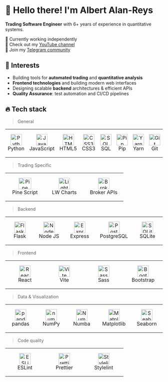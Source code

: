 # 👋 Hello there! I'm Albert Alan-Reys

**Trading Software Engineer** with 6+ years of experience in quantitative systems.

🏢 Currently working independently  
🍿 Check out my [YouTube channel](https://youtube.com/@kitoboynaya)  
💬 Join my [Telegram community](https://t.me/Kitoboynaya)  

## 🧠 Interests

- Building tools for **automated trading** and **quantitative analysis**
- **Frontend technologies** and building modern web interfaces
- Designing scalable **backend** architectures & efficient APIs
- **Quality Assurance**: test automation and CI/CD pipelines


## 🔥 Tech stack

<blockquote>
<p dir="auto">General</p>
</blockquote>
<table width="100%">
  <tr>
    <td align="center" width="110" height="90">
      <img src="https://cdn.jsdelivr.net/gh/devicons/devicon/icons/python/python-original.svg" width="36" height="36" alt="Python" />
      <br>Python
    </td>
    <td align="center" width="110" height="90">
      <img src="https://cdn.jsdelivr.net/gh/devicons/devicon/icons/javascript/javascript-original.svg" width="36" height="36" alt="JavaScript" />
      <br>JavaScript
    </td>
    <td align="center" width="110" height="90">
      <img src="https://cdn.jsdelivr.net/gh/devicons/devicon/icons/html5/html5-original.svg" width="36" height="36" alt="HTML5" />
      <br>HTML5
    </td>
    <td align="center" width="110" height="90">
      <img src="https://cdn.jsdelivr.net/gh/devicons/devicon/icons/css3/css3-original.svg" width="36" height="36" alt="CSS3" />
      <br>CSS3
    </td>
    <td align="center" width="110" height="90">
      <img src="https://icon.icepanel.io/Technology/svg/SQL-Developer.svg" width="36" height="36" alt="SQL" />
      <br>SQL
    </td>
    <td align="center" width="110" height="90">
      <img src="https://cdn.jsdelivr.net/gh/devicons/devicon/icons/pypi/pypi-original.svg" width="36" height="36" alt="Pip" />
      <br>Pip
    </td>
    <td align="center" width="110" height="90">
      <img src="https://cdn.jsdelivr.net/gh/devicons/devicon/icons/yarn/yarn-original.svg" width="36" height="36" alt="Yarn" />
      <br>Yarn
    </td>
    <td align="center" width="110" height="90">
      <img src="https://cdn.jsdelivr.net/gh/devicons/devicon/icons/git/git-original.svg" width="36" height="36" alt="Git" />
      <br>Git
    </td>
    <td align="center" width="110" height="90">
      <img src="https://cdn.jsdelivr.net/gh/devicons/devicon/icons/github/github-original.svg" width="36" height="36" alt="GitHub" />
      <br>GitHub
    </td>
  </tr>
</table>

<blockquote>
<p dir="auto">Trading Specific</p>
</blockquote>
<table width="100%">
  <tr>
    <td align="center" width="110" height="90">
      <img src="https://ex-codes.gallerycdn.vsassets.io/extensions/ex-codes/pine-script-syntax-highlighter/1.0.5/1645237303182/Microsoft.VisualStudio.Services.Icons.Default" width="40" height="36" alt="Pine Script" />
      <br>Pine Script
    </td>
    <td align="center" width="110" height="90">
      <img src="https://crystalpng.com/wp-content/uploads/2025/03/tradingview_logo.png" width="36" height="36" alt="Lightweight Charts" />
      <br>LW Charts
    </td>
    <td align="center" width="110">
      <img src="https://cdn-icons-png.flaticon.com/512/2165/2165004.png" width="36" alt="Broker APIs"/>
      <br>Broker APIs
    </td>
  </tr>
</table>

<blockquote>
<p dir="auto">Backend</p>
</blockquote>
<table width="100%">
  <tr>
    <td align="center" width="110" height="90">
      <img src="https://cdn.jsdelivr.net/gh/devicons/devicon/icons/flask/flask-original.svg" width="36" height="36" alt="Flask" />
      <br>Flask
    </td>
    <td align="center" width="110" height="90">
      <img src="https://cdn.jsdelivr.net/gh/devicons/devicon/icons/nodejs/nodejs-original.svg" width="36" height="36" alt="Node JS" />
      <br>Node JS
    </td>
    <td align="center" width="110" height="90">
      <img src="https://cdn.jsdelivr.net/gh/devicons/devicon/icons/express/express-original.svg" width="36" height="36" alt="Express" />
      <br>Express
    </td>
    <td align="center" width="110" height="90">
      <img src="https://cdn.jsdelivr.net/gh/devicons/devicon/icons/postgresql/postgresql-original.svg" width="36" height="36" alt="PostgreSQL" />
      <br>PostgreSQL
    </td>
    <td align="center" width="110" height="90">
      <img src="https://cdn.jsdelivr.net/gh/devicons/devicon/icons/sqlite/sqlite-original.svg" width="36" height="36" alt="SQLite" />
      <br>SQLite
    </td>
  </tr>
</table>

<blockquote>
<p dir="auto">Frontend</p>
</blockquote>
<table width="100%">
  <tr>
    <td align="center" width="110" height="90">
      <img src="https://cdn.jsdelivr.net/gh/devicons/devicon/icons/react/react-original.svg" width="36" height="36" alt="React" />
      <br>React
    </td>
    <td align="center" width="110" height="90">
      <img src="https://camo.githubusercontent.com/118beaba8872ecd1cc0fa048abc853d8a1717a549bd2627eade643e4a5fd66d3/68747470733a2f2f766974656a732e6465762f6c6f676f2e737667" width="36" height="36" alt="Vite" />
      <br>Vite
    </td>
    <td align="center" width="110" height="90">
      <img src="https://cdn.jsdelivr.net/gh/devicons/devicon/icons/sass/sass-original.svg" width="36" height="36" alt="Sass" />
      <br>Sass
    </td>
    <td align="center" width="110" height="90">
      <img src="https://cdn.jsdelivr.net/gh/devicons/devicon/icons/bootstrap/bootstrap-original.svg" width="36" height="36" alt="Bootstrap" />
      <br>Bootstrap
    </td>
  </tr>
</table>

<blockquote>
<p dir="auto">Data & Visualization</p>
</blockquote>
<table width="100%">
  <tr>
    <td align="center" width="110" height="90">
      <img src="https://cdn.jsdelivr.net/gh/devicons/devicon/icons/pandas/pandas-original.svg" width="36" height="36" alt="pandas" />
      <br>pandas
    </td>
    <td align="center" width="110" height="90">
      <img src="https://cdn.jsdelivr.net/gh/devicons/devicon/icons/numpy/numpy-original.svg" width="36" height="36" alt="numpy" />
      <br>NumPy
    </td>
    <td align="center" width="110" height="90">
      <img src="https://numba.pydata.org/_static/numba-blue-icon-rgb.svg" width="36" height="36" alt="Numba" />
      <br>Numba
    </td>
    <td align="center" width="110" height="90">
      <img src="https://cdn.jsdelivr.net/gh/devicons/devicon/icons/matplotlib/matplotlib-original.svg" width="36" height="36" alt="Matplotlib" />
      <br>Matplotlib
    </td>
    <td align="center" width="110" height="90">
      <img src="https://encrypted-tbn0.gstatic.com/images?q=tbn:ANd9GcRacFRGA2LUub2tW1msStkDLbZX8-Idsj8zkw&s" width="36" height="36" alt="Seaborn" />
      <br>Seaborn
    </td>
  </tr>
</table>

<blockquote>
<p dir="auto">Code quality</p>
</blockquote>
<table width="100%">
  <tr>
    <td align="center" width="110" height="90">
      <img src="https://cdn.jsdelivr.net/gh/devicons/devicon/icons/eslint/eslint-original.svg" width="36" height="36" alt="ESLint" />
      <br>ESLint
    </td>
    <td align="center" width="110" height="90">
      <img src="https://camo.githubusercontent.com/6c8d72f388e2d6b04f54e4728fc0ec659585f16fa9cdedbbd651ea4a621d0378/68747470733a2f2f6272616e646570732e636f6d2f69636f6e2d646f776e6c6f61642f502f50726574746965722d69636f6e2d766563746f722d30322e737667" width="36" height="36" alt="Prettier" />
      <br>Prettier
    </td>
    <td align="center" width="110" height="90">
      <img src="https://camo.githubusercontent.com/cf42e6a59e956a87db0d3649b1781eede91c1fd8711e05df5afffde6c12d14a7/68747470733a2f2f6272616e646570732e636f6d2f6c6f676f2d646f776e6c6f61642f532f5374796c656c696e742d6c6f676f2d766563746f722d30312e737667" width="36" height="36" alt="Stylelint" />
      <br>Stylelint
  </tr>
</table>
